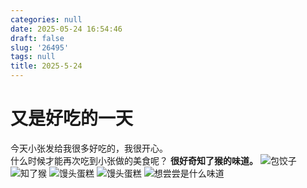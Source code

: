 ```yaml
---
categories: null
date: 2025-05-24 16:54:46
draft: false
slug: '26495'
tags: null
title: 2025-5-24
---
```


# 又是好吃的一天

今天小张发给我很多好吃的，我很开心。  
什么时候才能再次吃到小张做的美食呢？
**很好奇知了猴的味道。**
![包饺子](https://dlink.host/1drv/aHR0cHM6Ly8xZHJ2Lm1zL2kvYy81YjQ2ZmEzMThhOTY2YjUxL0VjSWlwQ2R5djVwSXZia3E4QVhESGNNQkk0bUUzTmtzdjdveG90X2tIMUcwOEE_ZT0xenZZMmY.jpg)
![知了猴](https://dlink.host/1drv/aHR0cHM6Ly8xZHJ2Lm1zL2kvYy81YjQ2ZmEzMThhOTY2YjUxL0Vkazhrc1Q5WktSQ2czUkdVQzBya0hFQkd5WG5fUzJHRFB4TXdqUXI5bTFsdVE_ZT15T2xxN1Q.jpg)
![馒头蛋糕](https://dlink.host/1drv/aHR0cHM6Ly8xZHJ2Lm1zL2kvYy81YjQ2ZmEzMThhOTY2YjUxL0VaS09wVUROcnZ0QXRac3J6UmM1SHV3QklTUEhzTkZQd1ZJRFhGcVBvaDA5UkE_ZT1UbFI1TkM.jpg)
![馒头蛋糕](https://dlink.host/1drv/aHR0cHM6Ly8xZHJ2Lm1zL2kvYy81YjQ2ZmEzMThhOTY2YjUxL0VaZ0JKNHUwU3Z0RnFzZFhYTW53R3VZQmxiV3I1WEFWeGtxTndqR3hmS1lueEE_ZT1YRHlLM1Q.jpg)
![想尝尝是什么味道](https://dlink.host/1drv/aHR0cHM6Ly8xZHJ2Lm1zL2kvYy81YjQ2ZmEzMThhOTY2YjUxL0VWMTdwZFpfMUdaQmwwRmRGRU5SaERFQkdPclF5MzBYY3RUOTV5eld5VkNkM2c_ZT1yemg1Zlc.jpg)